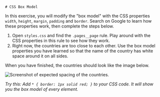     # CSS Box Model

In this exercise, you will modify the "box model" with the CSS properties `width`, `height`, `margin`, `padding` and `border`. Search on Google to learn how these properties work, then complete the steps below.

1. Open `styles.css` and find the `.pages__page` rule. Play around with the CSS properties in this rule to see how they work.
2. Right now, the countries are too close to each other. Use the box model properties you have learned so that the name of the country has white space around it on all sides.

When you have finished, the countries should look like the image below.

![Screenshot of expected spacing of the countries](/images/7/countries.png).

_Try this: Add `* { border: 1px solid red; }` to your CSS code. It will show you the box model of every element._

